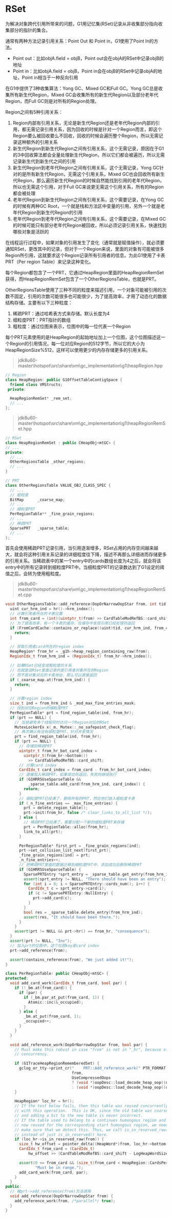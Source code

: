 # RSet

为解决对象跨代引用所带来的问题，G1用记忆集(RSet)记录从非收集部分指向收集部分的指针的集合。

通常有两种方法记录引用关系：Point Out 和 Point in，G1使用了Point In的方法。

- Point out：比如objA.field = objB，Point out会在objA的RSet中记录objB的地址
- Point in：比如objA.field = objB，Point in会在objB的RSet中记录objA的地址，Point in相当于一种反向引用

在G1中提供了3种收集算法：Yong GC、Mixed GC和Full GC。Yong GC总是收集所有新生代Region，Mixed GC会收集所有的新生代Region以及部分老年代Region，而Full GC则是对所有的Region处理。

Region之间有5种引用关系：

1. Region内部有引用关系，无论是新生代Region还是老年代Region内部的引用，都无需记录引用关系，因为回收的时候是针对一个Region而言，即这个Region要么被回收要么不回收，回收的时候会遍历整个Region，所以无需记录这种额外的引用关系
2. 新生代Region到新生代Region之间有引用关系，这个无需记录，原因在于G1的3中回收算法都会全量处理新生代Region，所以它们都会被遍历，所以无需记录新生代到新生代之间的引用
3. 新生代Region到老年代Region之间有引用关系，这个无需记录，Yong GC针对的是所有新生代Region，无需这个引用关系，Mixed GC也会回收所有新生代Region，那么遍历新生代Region的时候自然能找到引用的老年代Region，所以也无需这个引用，对于Full GC来说更无需这个引用关系，所有的Region都会被处理
4. 老年代Region到新生代Region之间有引用关系，这个需要记录，在Yong GC的时候有两种GC Root，一个就是栈和方法区中变量的引用，另外一个就是老年代Region到新生代Region的引用
5. 老年代Region到老年代Region之间有引用关系，这个需要记录，在Mixed GC的时候可能只有部分老年代Region被回收，所以必须记录引用关系，快速找到哪些对象是活跃的

在线程运行过程中，如果对象的引用发生了变化（通常就是赋值操作），就必须要通知RSet，更改其中的记录，但对于一个Region来说，里面的对象有可能被很多Region所引用，这就要求这个Region记录所有引用者的信息。为此G1使用了卡表PRT（Per region Table）来记录这种变化。

每个Region都包含了一个PRT，它通过HeapRegion里面的HeapRegionRemSet获得，而HeapRegionRemSet包含了一个OtherRegionsTable，也就是PRT。

OtherRegionsTable使用了三种不同的粒度来描述引用，一个对象可能被引用的次数不固定，引用的次数可能很多也可能很少，为了提高效率，才用了动态化的数据结构存储。主要有以下三种粒度：

1. 稀疏PRT：通过哈希表方式来存储。默认长度为4
2. 细粒度PRT：PRT指针的数组
3. 粗粒度：通过位图来表示，位图中的每一位代表一个Region

每个PRT元素使用的是HeapRegion的起始地址加上一个位图，这个位图描述这一个Region的引用情况，每一位对应Region的512字节，所以它的大小为HeapRegionSize%512，这样可以使用更少的内存存储更多的引用关系。

> jdk8u60-master\hotspot\src\share\vm\gc_implementation\g1\heapRegion.hpp

```cpp
// Region
class HeapRegion: public G1OffsetTableContigSpace {
  friend class VMStructs;
 private:

  HeapRegionRemSet* _rem_set;
  // ...
};
```

> jdk8u60-master\hotspot\src\share\vm\gc_implementation\g1\heapRegionRemSet.hpp

```cpp
// RSet
class HeapRegionRemSet : public CHeapObj<mtGC> {
// ...
private:
  // ...
  OtherRegionsTable _other_regions;
  // ...
}

// PRT
class OtherRegionsTable VALUE_OBJ_CLASS_SPEC {
  // ...
  // 粗粒度
  BitMap      _coarse_map;
  // ...
  // 细粒度PRT
  PerRegionTable** _fine_grain_regions;
  // ...
  // 稀疏PRT
  SparsePRT   _sparse_table;
  // ...
};
```

首先会使用稀疏PRT记录引用，当引用逐渐增多，RSet占用的内存空间越来越大，就会将这种引用关系记录的详细程度往下降，描述不再那么详细进而存储更多的引用关系。当稀疏表中的某一个entry中的cards数组长度为4之后，就会将该entry中的所有记录转到细粒度PRT中。当细粒度PRT的记录数达到了G1设定的阈值之后，会转为使用粗粒度。

> jdk8u60-master\hotspot\src\share\vm\gc_implementation\g1\heapRegionRemSet.cpp

```cpp
void OtherRegionsTable::add_reference(OopOrNarrowOopStar from, int tid) {
  uint cur_hrm_ind = hr()->hrm_index();
  // 计算引用者所在的卡表位置
  int from_card = (int)(uintptr_t(from) >> CardTableModRefBS::card_shift);
  // 为了提高效率，有一个卡表的缓存，在缓存中发现引用已经处理则返回
  if (FromCardCache::contains_or_replace((uint)tid, cur_hrm_ind, from_card)) {
    return;
  }

  // 获取引用者card所在的region index
  HeapRegion* from_hr = _g1h->heap_region_containing_raw(from);
  RegionIdx_t from_hrm_ind = (RegionIdx_t) from_hr->hrm_index();

  // 如果RSet已经变成粗粒度的关系
  // 也就是说RSet里面记录的是引用者对象所在的Region
  // 而不是对象对应的卡表地址，那么可以直接返回
  if (_coarse_map.at(from_hrm_ind)) {
    return;
  }

  // 计算region index
  size_t ind = from_hrm_ind & _mod_max_fine_entries_mask;
  // 找到对应Region的细粒度PRT
  PerRegionTable* prt = find_region_table(ind, from_hr);
  if (prt == NULL) {
    // 加锁避免多个线程同时访问一个Region对应的RSet
    MutexLockerEx x(_m, Mutex::_no_safepoint_check_flag);
    // 再次确认有没有细粒度PRT、针对并发情况
    prt = find_region_table(ind, from_hr);
    if (prt == NULL) {
      // 存储到稀疏PRT
      uintptr_t from_hr_bot_card_index =
        uintptr_t(from_hr->bottom())
          >> CardTableModRefBS::card_shift;
      // 计算card index
      CardIdx_t card_index = from_card - from_hr_bot_card_index;
      // 直接加入稀疏PRT，如果成功则返回，失败则继续执行
      if (G1HRRSUseSparseTable &&
          _sparse_table.add_card(from_hrm_ind, card_index)) {
        return;
      }
      // 细粒度PRT已经满了，删除所有的PRT，然后他们放入粗粒度卡表
      if (_n_fine_entries == _max_fine_entries) {
        prt = delete_region_table();
        prt->init(from_hr, false /* clear_links_to_all_list */);
      } else {
        // 稀疏PRT已经满了，需要分配一个新的细粒度PRT来存储
        prt = PerRegionTable::alloc(from_hr);
        link_to_all(prt);
      }

      PerRegionTable* first_prt = _fine_grain_regions[ind];
      prt->set_collision_list_next(first_prt);
      _fine_grain_regions[ind] = prt;
      _n_fine_entries++;
      // 把稀疏PRT里面的数据迁移到细粒度PRT中，添加成功后删除稀疏PRT
      if (G1HRRSUseSparseTable) {
        SparsePRTEntry *sprt_entry = _sparse_table.get_entry(from_hrm_ind);
        assert(sprt_entry != NULL, "There should have been an entry");
        for (int i = 0; i < SparsePRTEntry::cards_num(); i++) {
          CardIdx_t c = sprt_entry->card(i);
          if (c != SparsePRTEntry::NullEntry) {
            prt->add_card(c);
          }
        }
        bool res = _sparse_table.delete_entry(from_hrm_ind);
        assert(res, "It should have been there.");
      }
    }
    assert(prt != NULL && prt->hr() == from_hr, "consequence");
  }
  assert(prt != NULL, "Inv");
  // 加入prt的位图中，这个位图key是card index
  prt->add_reference(from);

  assert(contains_reference(from), "We just added it!");
}

class PerRegionTable: public CHeapObj<mtGC> {
protected:
  void add_card_work(CardIdx_t from_card, bool par) {
    if (!_bm.at(from_card)) {
      if (par) {
        if (_bm.par_at_put(from_card, 1)) {
          Atomic::inc(&_occupied);
        }
      } else {
        _bm.at_put(from_card, 1);
        _occupied++;
      }
    }
  }

  void add_reference_work(OopOrNarrowOopStar from, bool par) {
    // Must make this robust in case "from" is not in "_hr", because of
    // concurrency.

    if (G1TraceHeapRegionRememberedSet) {
      gclog_or_tty->print_cr("    PRT::Add_reference_work(" PTR_FORMAT "->" PTR_FORMAT").",
                             from,
                             UseCompressedOops
                             ? (void *)oopDesc::load_decode_heap_oop((narrowOop*)from)
                             : (void *)oopDesc::load_decode_heap_oop((oop*)from));
    }

    HeapRegion* loc_hr = hr();
    // If the test below fails, then this table was reused concurrently
    // with this operation.  This is OK, since the old table was coarsened,
    // and adding a bit to the new table is never incorrect.
    // If the table used to belong to a continues humongous region and is
    // now reused for the corresponding start humongous region, we need to
    // make sure that we detect this. Thus, we call is_in_reserved_raw()
    // instead of just is_in_reserved() here.
    if (loc_hr->is_in_reserved_raw(from)) {
      size_t hw_offset = pointer_delta((HeapWord*)from, loc_hr->bottom());
      CardIdx_t from_card = (CardIdx_t)
          hw_offset >> (CardTableModRefBS::card_shift - LogHeapWordSize);

      assert(0 <= from_card && (size_t)from_card < HeapRegion::CardsPerRegion,
             "Must be in range.");
      add_card_work(from_card, par);
    }
  }
public:
  // 被prt->add_reference(from)方法调用
  void add_reference(OopOrNarrowOopStar from) {
    add_reference_work(from, /*parallel*/ true);
  }
}
```
